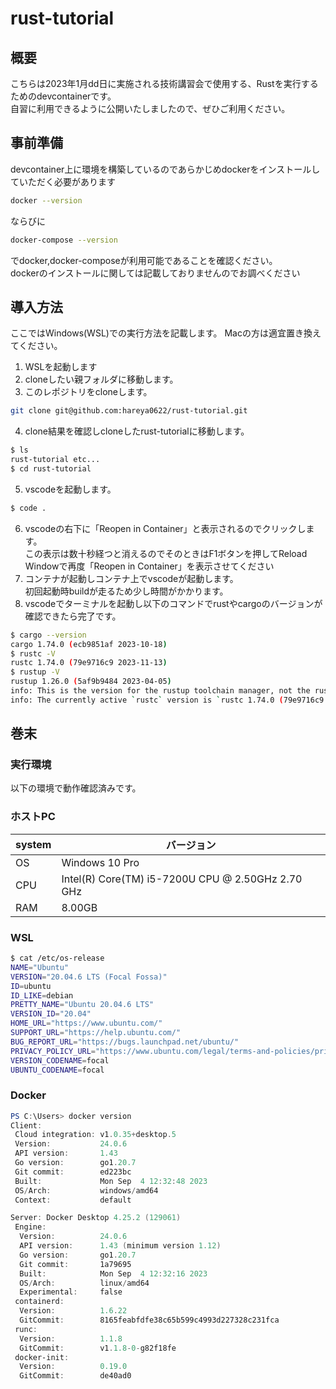 # rust-tutorial

## 概要
こちらは2023年1月dd日に実施される技術講習会で使用する、Rustを実行するためのdevcontainerです。  
自習に利用できるように公開いたしましたので、ぜひご利用ください。

## 事前準備
devcontainer上に環境を構築しているのであらかじめdockerをインストールしていただく必要があります
```bash
docker --version
```
ならびに
```bash
docker-compose --version
```
でdocker,docker-composeが利用可能であることを確認ください。  
dockerのインストールに関しては記載しておりませんのでお調べください

## 導入方法
ここではWindows(WSL)での実行方法を記載します。
Macの方は適宜置き換えてください。

1. WSLを起動します
2. cloneしたい親フォルダに移動します。
3. このレポジトリをcloneします。
```bash
git clone git@github.com:hareya0622/rust-tutorial.git
```
4. clone結果を確認しcloneしたrust-tutorialに移動します。
```bash
$ ls 
rust-tutorial etc...
$ cd rust-tutorial
```
5. vscodeを起動します。
```bash
$ code .
```
6. vscodeの右下に「Reopen in Container」と表示されるのでクリックします。  
	この表示は数十秒経つと消えるのでそのときはF1ボタンを押してReload Windowで再度「Reopen in Container」を表示させてください
7. コンテナが起動しコンテナ上でvscodeが起動します。  
	初回起動時buildが走るため少し時間がかかります。
8. vscodeでターミナルを起動し以下のコマンドでrustやcargoのバージョンが確認できたら完了です。
```bash
$ cargo --version
cargo 1.74.0 (ecb9851af 2023-10-18)
$ rustc -V
rustc 1.74.0 (79e9716c9 2023-11-13)
$ rustup -V
rustup 1.26.0 (5af9b9484 2023-04-05)
info: This is the version for the rustup toolchain manager, not the rustc compiler.
info: The currently active `rustc` version is `rustc 1.74.0 (79e9716c9 2023-11-13)`
```

## 巻末
### 実行環境
以下の環境で動作確認済みです。

### ホストPC
| system | バージョン                                         |
| ------ | -------------------------------------------------- |
| OS     | Windows 10 Pro                                     |
| CPU    | Intel(R) Core(TM) i5-7200U CPU @ 2.50GHz  2.70 GHz |
| RAM    | 8.00GB                                             |

### WSL
```bash
$ cat /etc/os-release
NAME="Ubuntu"
VERSION="20.04.6 LTS (Focal Fossa)"
ID=ubuntu
ID_LIKE=debian
PRETTY_NAME="Ubuntu 20.04.6 LTS"
VERSION_ID="20.04"
HOME_URL="https://www.ubuntu.com/"
SUPPORT_URL="https://help.ubuntu.com/"
BUG_REPORT_URL="https://bugs.launchpad.net/ubuntu/"
PRIVACY_POLICY_URL="https://www.ubuntu.com/legal/terms-and-policies/privacy-policy"
VERSION_CODENAME=focal
UBUNTU_CODENAME=focal
```
### Docker
```powershell
PS C:\Users> docker version
Client:
 Cloud integration: v1.0.35+desktop.5
 Version:           24.0.6
 API version:       1.43
 Go version:        go1.20.7
 Git commit:        ed223bc
 Built:             Mon Sep  4 12:32:48 2023
 OS/Arch:           windows/amd64
 Context:           default

Server: Docker Desktop 4.25.2 (129061)
 Engine:
  Version:          24.0.6
  API version:      1.43 (minimum version 1.12)
  Go version:       go1.20.7
  Git commit:       1a79695
  Built:            Mon Sep  4 12:32:16 2023
  OS/Arch:          linux/amd64
  Experimental:     false
 containerd:
  Version:          1.6.22
  GitCommit:        8165feabfdfe38c65b599c4993d227328c231fca
 runc:
  Version:          1.1.8
  GitCommit:        v1.1.8-0-g82f18fe
 docker-init:
  Version:          0.19.0
  GitCommit:        de40ad0
```
